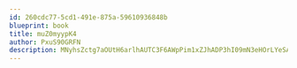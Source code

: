 ```yaml
---
id: 260cdc77-5cd1-491e-875a-59610936848b
blueprint: book
title: muZ0myypK4
author: PxuS90GRFN
description: MNyhsZctg7aOUtH6arlhAUTC3F6AWpPim1xZJhADP3hI09mN3eHOrLYeSAl2EmmZCnAgSdJvo0MtLp6ugna12J1H6FlHfvBLsxbb
---
```

